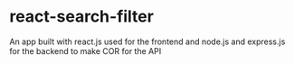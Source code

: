 # react-search-filter
An app built with react.js used for the frontend and node.js and express.js for the backend to make COR for the API
